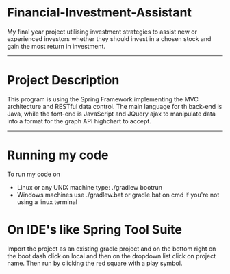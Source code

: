 # Financial-Investment-Assistant
My final year project utilising investment strategies to assist new or experienced investors whether they should invest in a chosen stock and gain the most return in investment.
***
# Project Description
This program is using the Spring Framework implementing the MVC architecture and RESTful data control.
The main language for th back-end is Java, while the font-end is JavaScript and JQuery ajax to manipulate data into a format for the graph API highchart to accept.
***
# Running my code
To run my code on 
 - Linux or any UNIX machine type: ./gradlew bootrun
 - Windows machines use ./gradlew.bat or gradle.bat on cmd if you're not using a linux terminal

# On IDE's like Spring Tool Suite
Import the project as an existing gradle project and on the bottom right on the boot dash click on local and then on the dropdown list click on project name. Then run by clicking the red square with a play symbol.
